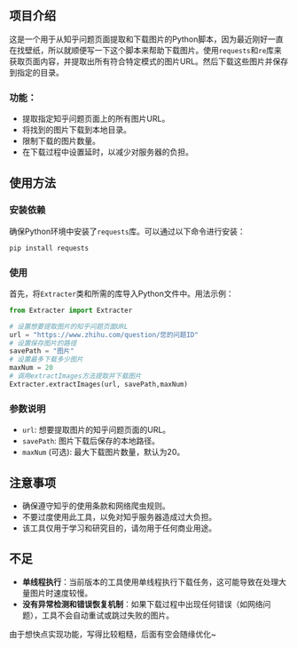 ## 项目介绍
​		这是一个用于从知乎问题页面提取和下载图片的Python脚本，因为最近刚好一直在找壁纸，所以就顺便写一下这个脚本来帮助下载图片。使用`requests`和`re`库来获取页面内容，并提取出所有符合特定模式的图片URL。然后下载这些图片并保存到指定的目录。

### 功能：

- 提取指定知乎问题页面上的所有图片URL。
- 将找到的图片下载到本地目录。
- 限制下载的图片数量。
- 在下载过程中设置延时，以减少对服务器的负担。

## 使用方法
### 安装依赖
确保Python环境中安装了`requests`库。可以通过以下命令进行安装：
```bash
pip install requests
```

### 使用
首先，将`Extracter`类和所需的库导入Python文件中。用法示例：

```python
from Extracter import Extracter

# 设置想要提取图片的知乎问题页面URL
url = "https://www.zhihu.com/question/您的问题ID"
# 设置保存图片的路径
savePath = "图片"
# 设置最多下载多少图片
maxNum = 20
# 调用extractImages方法提取并下载图片
Extracter.extractImages(url, savePath,maxNum)
```

### 参数说明
- `url`: 想要提取图片的知乎问题页面的URL。
- `savePath`: 图片下载后保存的本地路径。
- `maxNum` (可选): 最大下载图片数量，默认为20。

## 注意事项
- 确保遵守知乎的使用条款和网络爬虫规则。
- 不要过度使用此工具，以免对知乎服务器造成过大负担。
- 该工具仅用于学习和研究目的，请勿用于任何商业用途。

## 不足

- **单线程执行**：当前版本的工具使用单线程执行下载任务，这可能导致在处理大量图片时速度较慢。
- **没有异常检测和错误恢复机制**：如果下载过程中出现任何错误（如网络问题），工具不会自动重试或跳过失败的图片。

由于想快点实现功能，写得比较粗糙，后面有空会随缘优化~